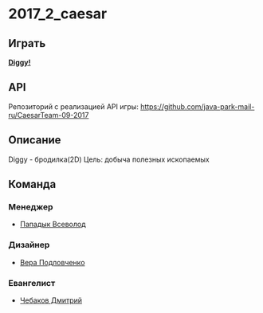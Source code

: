 # 2017_2_caesar

## Играть

[**Diggy!**](https://tp-2017-2-caesar.herokuapp.com/)  

## API

Репозиторий c реализацией API игры: https://github.com/java-park-mail-ru/CaesarTeam-09-2017

## Описание
Diggy - бродилка(2D)
Цель: добыча полезных ископаемых

## Команда

### Менеджер
  * [Пападык Всеволод](https://github.com/sevaTechoPark)
  
### Дизайнер
  * [Вера Подловченко](https://github.com/podlovchenko)
  
### Евангелист
  * [Чебаков Дмитрий](https://github.com/mindblowingly)

